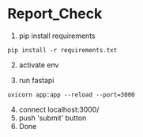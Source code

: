# Report_Check

1. pip install requirements
```
pip install -r requirements.txt
```    
     
     
2. activate env    
         

3. run fastapi
```
uvicorn app:app --reload --port=3000
```    


4. connect localhost:3000/
5. push 'submit' button
6. Done     
